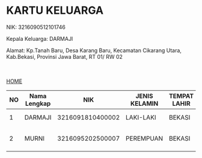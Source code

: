 <!DOCTYPE html>
<html lang="en">
<head>
    <meta charset="UTF-8">
    <meta name="viewport" content="width=device-width, initial-scale=1.0">
    <title>kartu keluarga</title>
</head>
<body>
    <h1>KARTU KELUARGA</h1>
    <P>NIK: 3216090512101746</P>
    <p>Kepala Keluarga: DARMAJI</p>
    <p>Alamat: Kp.Tanah Baru, Desa Karang Baru, Kecamatan Cikarang Utara, Kab.Bekasi, Provinsi Jawa Barat, RT 01/ RW 02</p>
    <br><br>
    <div id="orang"></div>
    <div class="tombol">
        <a href="home.md" class="login">
            HOME
        </a>
    </div>
        <table>
            <thead>
                <tr>
                    <th>NO</th>
                    <th>Nama Lengkap</th>
                    <th>NIK</th>
                    <th>JENIS KELAMIN</th> 
                    <th>TEMPAT LAHIR</th>
                    <th>TANGGAL LAHIR</th>
                    <th>AGAMA</th>
                    <th>PENDIDIDKAN</th>
                    <th>JENIS PEKEJAAN</th>   
                </tr>
            </thead>
            <tbody>
                <tr>
                    <td>1</td>
                    <td>DARMAJI</td>
                    <td>3216091810400002</td>
                    <td>LAKI-LAKI</td>
                    <td>BEKASI</td>
                    <td>18-10-1940</td>
                    <td>ISLAM</td>
                    <td>TAMAT SD/SEDERAJAT</td>
                    <td>WIRASWASTA</td>
                </tr>
                  <tr>
                    <td>2</td>
                    <td>MURNI</td>
                    <td>3216095202500007</td>
                    <td>PEREMPUAN</td>
                    <td>BEKASI</td>
                    <td>12-02-1950</td>
                    <td>ISLAM</td>
                    <td>TAMAT SD/SEDERAJAT</td>
                    <td>MENGURUS RUMAH TANGGA</td>
                </tr>
</body>
</html>
